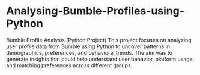 # Analysing-Bumble-Profiles-using-Python
Bumble Profile Analysis (Python Project) This project focuses on analyzing user profile data from Bumble using Python to uncover patterns in demographics, preferences, and behavioral trends. The aim was to generate insights that could help understand user behavior, platform usage, and matching preferences across different groups.
